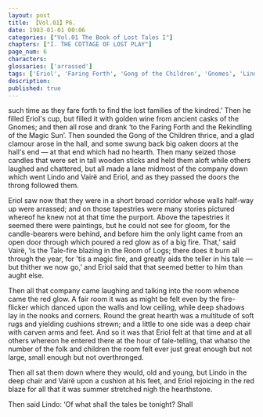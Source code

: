 ```yaml
---
layout: post
title: 【Vol.01】P6.
date: 1983-01-01 00:06
categories: ["Vol.01 The Book of Lost Tales I"]
chapters: ["I. THE COTTAGE OF LOST PLAY"]
page_num: 6
characters: 
glossaries: ['arrassed']
tags: ['Eriol', 'Faring Forth', 'Gong of the Children', 'Gnomes', 'Lindo']
description: 
published: true
---
```


<p style="text-indent: 0;">
such time as they fare forth to find the lost families of the kindred.’ Then he filled Eriol's cup, but filled it with golden wine from ancient casks of the Gnomes; and then all rose and drank ‘to the Faring Forth and the Rekindling of the Magic Sun’. Then sounded the Gong of the Children thrice, and a glad clamour arose in the hall, and some swung back big oaken doors at the hall's end — at that end which had no hearth. Then many seized those candles that were set in tall wooden sticks and held them aloft while others laughed and chattered, but all made a lane midmost of the company down which went Lindo and Vairë and Eriol, and as they passed the doors the throng followed them.
</p>

Eriol saw now that they were in a short broad corridor whose walls half-way up were arrassed; and on those tapestries were many stories pictured whereof he knew not at that time the purport. Above the tapestries it seemed there were paintings, but he could not see for gloom, for the candle-bearers were behind, and before him the only light came from an open door through which poured a red glow as of a big fire. That,’ said Vairë, ‘is the Tale-fire blazing in the Room of Logs; there does it burn all through the year, for 'tis a magic fire, and greatly aids the teller in his tale — but thither we now go,’ and Eriol said that that seemed better to him than aught else.

Then all that company came laughing and talking into the room whence came the red glow. A fair room it was as might be felt even by the fire-flicker which danced upon the walls and low ceiling, while deep shadows lay in the nooks and corners. Round the great hearth was a multitude of soft rugs and yielding cushions strewn; and a little to one side was a deep chair with carven arms and feet. And so it was that Eriol felt at that time and at all others whereon he entered there at the hour of tale-telling, that whatso the number of the folk and children the room felt ever just great enough but not large, small enough but not overthronged.

Then all sat them down where they would, old and young, but Lindo in the deep chair and Vairë upon a cushion at his feet, and Eriol rejoicing in the red blaze for all that it was summer stretched nigh the hearthstone.

Then said Lindo: ‘Of what shall the tales be tonight? Shall

